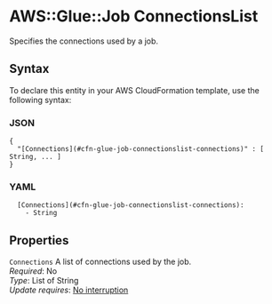 # AWS::Glue::Job ConnectionsList<a name="aws-properties-glue-job-connectionslist"></a>

Specifies the connections used by a job\.

## Syntax<a name="aws-properties-glue-job-connectionslist-syntax"></a>

To declare this entity in your AWS CloudFormation template, use the following syntax:

### JSON<a name="aws-properties-glue-job-connectionslist-syntax.json"></a>

```
{
  "[Connections](#cfn-glue-job-connectionslist-connections)" : [ String, ... ]
}
```

### YAML<a name="aws-properties-glue-job-connectionslist-syntax.yaml"></a>

```
  [Connections](#cfn-glue-job-connectionslist-connections):
    - String
```

## Properties<a name="aws-properties-glue-job-connectionslist-properties"></a>

`Connections` <a name="cfn-glue-job-connectionslist-connections"></a>
A list of connections used by the job\.  
_Required_: No  
_Type_: List of String  
_Update requires_: [No interruption](https://docs.aws.amazon.com/AWSCloudFormation/latest/UserGuide/using-cfn-updating-stacks-update-behaviors.html#update-no-interrupt)
